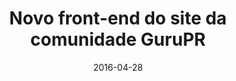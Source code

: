 ---
path: "/projeto/site-gurupr.org"
category: ["Open-source"]
title: "Novo front-end do site da comunidade GuruPR"
date: 2016-04-28
online: true
opensource: true
repo: "https://github.com/guru-pr/gurupr"
image: "./gurupr.png"
url: "https://gurupr.org/"
description: "Novo design e desenvolvimento front-end do site do Grupo de Usuários Ruby do Paraná."
tags: [ "ruby", "rubyonrails", "comunidade", "opensource", "frontend" ]
---